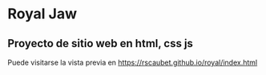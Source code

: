 # Royal Jaw
## Proyecto de sitio web en html, css js
Puede visitarse la vista previa en https://rscaubet.github.io/royal/index.html
